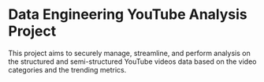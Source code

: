 # Data Engineering YouTube Analysis Project
This project aims to securely manage, streamline, and perform analysis on the structured and semi-structured YouTube videos data based on the video categories and the trending metrics.
